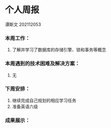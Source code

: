 # 个人周报

谭斯文 202112053

### 本周工作：

1. 了解并学习了数据库的存储引擎、锁和事务等概念

### 本周遇到的技术困难及解决方案：

1. 无

### 下周安排：

1. 继续完成自己规划的相应学习任务
2. 准备英语六级

### 成果展示：

